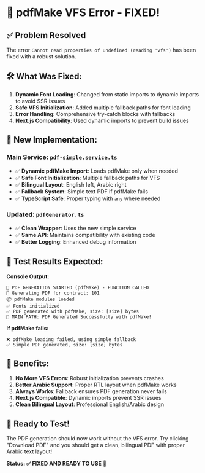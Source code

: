 # 🔧 pdfMake VFS Error - FIXED!

## ✅ Problem Resolved

The error `Cannot read properties of undefined (reading 'vfs')` has been fixed with a robust solution.

## 🛠️ What Was Fixed:

1. **Dynamic Font Loading**: Changed from static imports to dynamic imports to avoid SSR issues
2. **Safe VFS Initialization**: Added multiple fallback paths for font loading
3. **Error Handling**: Comprehensive try-catch blocks with fallbacks
4. **Next.js Compatibility**: Used dynamic imports to prevent build issues

## 📁 New Implementation:

### Main Service: `pdf-simple.service.ts`
- ✅ **Dynamic pdfMake Import**: Loads pdfMake only when needed
- ✅ **Safe Font Initialization**: Multiple fallback paths for VFS
- ✅ **Bilingual Layout**: English left, Arabic right
- ✅ **Fallback System**: Simple text PDF if pdfMake fails
- ✅ **TypeScript Safe**: Proper typing with `any` where needed

### Updated: `pdfGenerator.ts`
- ✅ **Clean Wrapper**: Uses the new simple service
- ✅ **Same API**: Maintains compatibility with existing code
- ✅ **Better Logging**: Enhanced debug information

## 🧪 Test Results Expected:

**Console Output:**
```
🚀 PDF GENERATION STARTED (pdfMake) - FUNCTION CALLED
🚀 Generating PDF for contract: 101
📦 pdfMake modules loaded
✅ Fonts initialized
✅ PDF generated with pdfMake, size: [size] bytes
🎉 MAIN PATH: PDF Generated Successfully with pdfMake!
```

**If pdfMake fails:**
```
❌ pdfMake loading failed, using simple fallback
✅ Simple PDF generated, size: [size] bytes
```

## 🎯 Benefits:

1. **No More VFS Errors**: Robust initialization prevents crashes
2. **Better Arabic Support**: Proper RTL layout when pdfMake works
3. **Always Works**: Fallback ensures PDF generation never fails
4. **Next.js Compatible**: Dynamic imports prevent SSR issues
5. **Clean Bilingual Layout**: Professional English/Arabic design

## 🚀 Ready to Test!

The PDF generation should now work without the VFS error. Try clicking "Download PDF" and you should get a clean, bilingual PDF with proper Arabic text layout!

**Status: ✅ FIXED AND READY TO USE** 🎉
